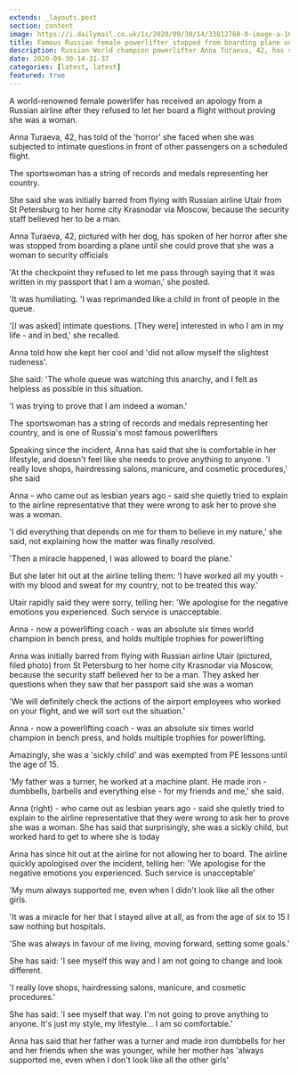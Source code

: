 ```yaml
---
extends: _layouts.post
section: content
image: https://i.dailymail.co.uk/1s/2020/09/30/14/33812760-0-image-a-10_1601471095274.jpg 
title: Famous Russian female powerlifter stopped from boarding plane until she could prove she was a woman  
description: Russian World champion powerlifter Anna Turaeva, 42, has spoken of her horror after airport security asked her to prove she was a women after they saw her gender listed on her passport. 
date: 2020-09-30-14-31-37 
categories: [latest, latest] 
featured: true 
--- 
```

A world-renowned female powerlifer has received an apology from a Russian airline after they refused to let her board a flight without proving she was a woman.   

Anna Turaeva, 42, has told of the 'horror' she faced when she was subjected to intimate questions in front of other passengers on a scheduled flight.

The sportswoman has a string of records and medals representing her country.

She said she was initially barred from flying with Russian airline Utair from St Petersburg to her home city Krasnodar via Moscow, because the security staff believed her to be a man.

Anna Turaeva, 42, pictured with her dog, has spoken of her horror after she was stopped from boarding a plane until she could prove that she was a woman to security officials

'At the checkpoint they refused to let me pass through saying that it was written in my passport that I am a woman,' she posted.

'It was humiliating. 'I was reprimanded like a child in front of people in the queue.

'[I was asked] intimate questions. [They were] interested in who I am in my life - and in bed,' she recalled.

Anna told how she kept her cool and 'did not allow myself the slightest rudeness'.

She said: 'The whole queue was watching this anarchy, and I felt as helpless as possible in this situation.

'I was trying to prove that I am indeed a woman.'

The sportswoman has a string of records and medals representing her country, and is one of Russia's most famous powerlifters

Speaking since the incident, Anna has said that she is comfortable in her lifestyle, and doesn't feel like she needs to prove anything to anyone. 'I really love shops, hairdressing salons, manicure, and cosmetic procedures,' she said

Anna - who came out as lesbian years ago - said she quietly tried to explain to the airline representative that they were wrong to ask her to prove she was a woman.

'I did everything that depends on me for them to believe in my nature,' she said, not explaining how the matter was finally resolved.

'Then a miracle happened, I was allowed to board the plane.'

But she later hit out at the airline telling them: 'I have worked all my youth - with my blood and sweat for my country, not to be treated this way.'

Utair rapidly said they were sorry, telling her: 'We apologise for the negative emotions you experienced. Such service is unacceptable.

Anna - now a powerlifting coach - was an absolute six times world champion in bench press, and holds multiple trophies for powerlifting

Anna was initially barred from flying with Russian airline Utair (pictured, filed photo) from St Petersburg to her home city Krasnodar via Moscow, because the security staff believed her to be a man. They asked her questions when they saw that her passport said she was a woman

'We will definitely check the actions of the airport employees who worked on your flight, and we will sort out the situation.'

Anna - now a powerlifting coach - was an absolute six times world champion in bench press, and holds multiple trophies for powerlifting.

Amazingly, she was a 'sickly child' and was exempted from PE lessons until the age of 15.

'My father was a turner, he worked at a machine plant. He made iron - dumbbells, barbells and everything else - for my friends and me,' she said.

Anna (right) - who came out as lesbian years ago - said she quietly tried to explain to the airline representative that they were wrong to ask her to prove she was a woman. She has said that surprisingly, she was a sickly child, but worked hard to get to where she is today

Anna has since hit out at the airline for not allowing her to board. The airline quickly apologised over the incident, telling her: 'We apologise for the negative emotions you experienced. Such service is unacceptable'

'My mum always supported me, even when I didn't look like all the other girls.

'It was a miracle for her that I stayed alive at all, as from the age of six to 15 I saw nothing but hospitals.

'She was always in favour of me living, moving forward, setting some goals.'

She has said: 'I see myself this way and I am not going to change and look different.

'I really love shops, hairdressing salons, manicure, and cosmetic procedures.'

She has said: 'I see myself that way. I'm not going to prove anything to anyone. It's just my style, my lifestyle… I am so comfortable.'

Anna has said that her father was a turner and made iron dumbbells for her and her friends when she was younger, while her mother has 'always supported me, even when I don't look like all the other girls'

